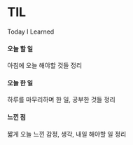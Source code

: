 # TIL
Today I Learned

#### 오늘 할 일
아침에 오늘 해야할 것들 정리
#### 오늘 한 일
하루를 마무리하며 한 일, 공부한 것들 정리
#### 느낀 점
짧게 오늘 느낀 감정, 생각, 내일 해야할 일 정리
